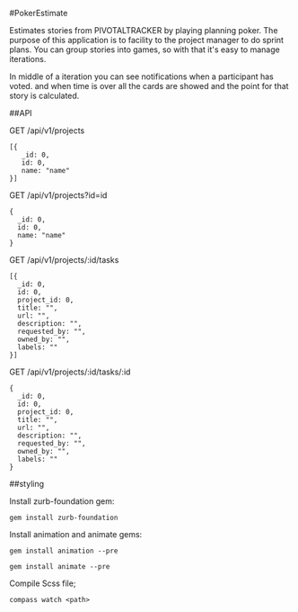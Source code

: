 #PokerEstimate

Estimates stories from PIVOTALTRACKER by playing planning poker. The purpose of this application is to facility to the project manager to do sprint plans. You can group stories into games, so with that it's easy to manage iterations.

In middle of a iteration you can see notifications when a participant has voted. and when time is over all the cards are showed and the point for that story is calculated.

##API

GET /api/v1/projects

    [{
       _id: 0,
       id: 0,
       name: "name"
    }]

GET /api/v1/projects?id=id

    {
      _id: 0,
      id: 0,
      name: "name"
    }

GET /api/v1/projects/:id/tasks

    [{
      _id: 0,
      id: 0,
      project_id: 0,
      title: "",
      url: "",
      description: "",
      requested_by: "",
      owned_by: "",
      labels: ""
    }]

GET /api/v1/projects/:id/tasks/:id

    {
      _id: 0,
      id: 0,
      project_id: 0,
      title: "",
      url: "",
      description: "",
      requested_by: "",
      owned_by: "",
      labels: ""
    }

##styling

Install zurb-foundation gem:

    gem install zurb-foundation

Install animation and animate gems:

    gem install animation --pre

    gem install animate --pre

Compile Scss file;
  
    compass watch <path>


